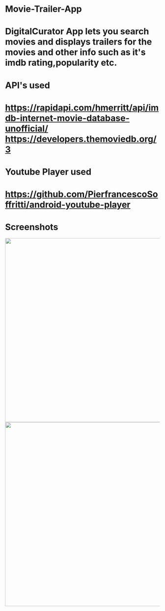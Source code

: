 # Movie-Trailer-App
DigitalCurator App lets you search movies and displays trailers for the movies and other info such as it's imdb rating,popularity etc.
======================================================================================================================================

# API's used
https://rapidapi.com/hmerritt/api/imdb-internet-movie-database-unofficial/
https://developers.themoviedb.org/3
===========================================================================

# Youtube Player used
https://github.com/PierfrancescoSoffritti/android-youtube-player
=================================================================

# Screenshots


<img src="https://user-images.githubusercontent.com/70252750/121768684-0fb80200-cb7d-11eb-882a-c69baf38459a.jpg" height = "600"/> <img src="https://user-images.githubusercontent.com/70252750/121768796-bf8d6f80-cb7d-11eb-97e5-c3559e1c1c03.jpg" height = "600"/>

